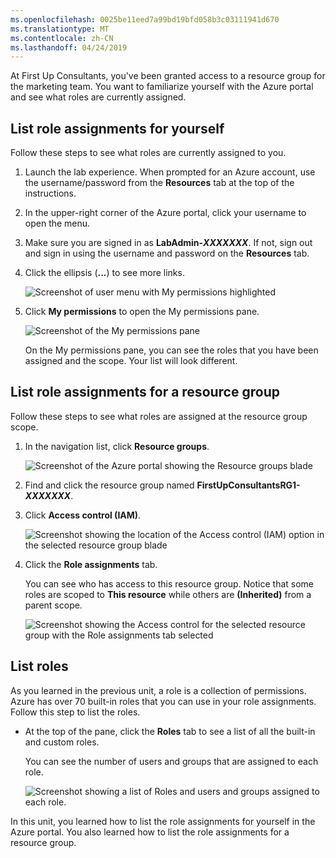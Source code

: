 ```yaml
---
ms.openlocfilehash: 0025be11eed7a99bd19bfd058b3c03111941d670
ms.translationtype: MT
ms.contentlocale: zh-CN
ms.lasthandoff: 04/24/2019
---
```

<!---
>> [!NOTE]
> After launching the lab, the username and password you need is located on the **Resources** tab next to the instructions.
--->
At First Up Consultants, you've been granted access to a resource group for the marketing team. You want to familiarize yourself with the Azure portal and see what roles are currently assigned.

## <a name="list-role-assignments-for-yourself"></a>List role assignments for yourself

Follow these steps to see what roles are currently assigned to you.

1. Launch the lab experience. When prompted for an Azure account, use the username/password from the **Resources** tab at the top of the instructions.

1. In the upper-right corner of the Azure portal, click your username to open the menu.

1. Make sure you are signed in as **LabAdmin-_XXXXXXX_**. If not, sign out and sign in using the username and password on the **Resources** tab.

1. Click the ellipsis (**...**) to see more links.

    ![Screenshot of user menu with My permissions highlighted](../media/4-my-permissions-menu.png)

1. Click **My permissions** to open the My permissions pane.

    ![Screenshot of the My permissions pane](../media/4-my-permissions-pane.png)

    On the My permissions pane, you can see the roles that you have been assigned and the scope. Your list will look different.

## <a name="list-role-assignments-for-a-resource-group"></a>List role assignments for a resource group

Follow these steps to see what roles are assigned at the resource group scope.

1. In the navigation list, click **Resource groups**.

   ![Screenshot of the Azure portal showing the Resource groups blade](../media/4-resource-groups.png)

1. Find and click the resource group named **FirstUpConsultantsRG1-_XXXXXXX_**.

1. Click **Access control (IAM)**.

   ![Screenshot showing the location of the Access control (IAM) option in the selected resource group blade](../media/4-resource-group-access-control.png)

1. Click the **Role assignments** tab.

    You can see who has access to this resource group. Notice that some roles are scoped to **This resource** while others are **(Inherited)** from a parent scope.

   ![Screenshot showing the Access control for the selected resource group with the Role assignments tab selected](../media/4-resource-group-role-assignment.png)

## <a name="list-roles"></a>List roles

As you learned in the previous unit, a role is a collection of permissions. Azure has over 70 built-in roles that you can use in your role assignments. Follow this step to list the roles.

- At the top of the pane, click the **Roles** tab to see a list of all the built-in and custom roles.

   You can see the number of users and groups that are assigned to each role.

   ![Screenshot showing a list of Roles and users and groups assigned to each role.](../media/4-roles-list.png)

In this unit, you learned how to list the role assignments for yourself in the Azure portal. You also learned how to list the role assignments for a resource group.